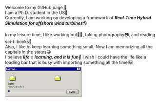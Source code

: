 Welcome to my GitHub page 🙌  
I am a Ph.D. student in the US🗽  
Currently, I am working on developing a framework of ***Real-Time Hybrid Simulation for offshore wind turbines***🌎  

In my leisure time, I like working out🏋️‍♀️, taking photography📷, and reading sci-fi books📖  
Also, I like to keep learning something small. Now I am memorizing all the capitals in the states😀  
I believe ***life = learning, and it is fun🎈*** I wish I could have the life like a loading bar that is busy with importing something all the time!💻  
<img src="https://github.com/AkiriSeki/AkiriSeki/blob/main/loading_bar.gif" width="250" height="100"/>
